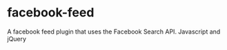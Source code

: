 facebook-feed
=============

A facebook feed plugin that uses the Facebook Search API. Javascript and jQuery